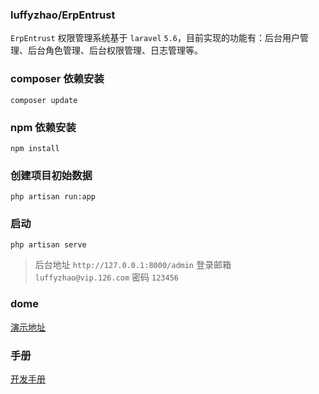 ### luffyzhao/ErpEntrust

`ErpEntrust` 权限管理系统基于 `laravel` `5.6`，目前实现的功能有：后台用户管理、后台角色管理、后台权限管理、日志管理等。

### composer 依赖安装

```
composer update
```

### npm 依赖安装
```
npm install
```

### 创建项目初始数据
```
php artisan run:app
```
### 启动
```
php artisan serve
```

> 后台地址 `http://127.0.0.1:8000/admin`  登录邮箱 `luffyzhao@vip.126.com` 密码 `123456`

### dome

[演示地址](http://erpentrust.luffyzhao.com/admin)

### 手册

[开发手册](./storage/doc/开发手册.md)

